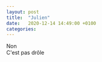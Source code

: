 ```yaml
---
layout: post
title:  "Julien"
date:   2020-12-14 14:49:00 +0100
categories: 
---
```

Non<br />
C'est pas drôle
